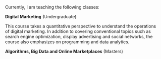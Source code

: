 Currently, I am teaching the following classes:

**Digital Marketing** (Undergraduate)

This course takes a quantitative perspective to understand the operations of digital marketing. In addition to covering conventional topics such as search engine optimization, display advertising and social networks, the course also emphasizes on programming and data analytics. 

**Algorithms, Big Data and Online Marketplaces** (Masters)
